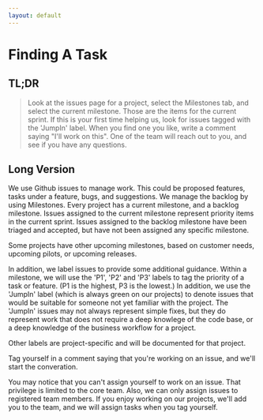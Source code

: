 ```yaml
---
layout: default
---
```


# Finding A Task

## TL;DR

> Look at the issues page for a project, select the Milestones tab, and select the current milestone. Those are the items for the current sprint. If this is your first time helping us, look for issues tagged with the 'JumpIn' label. When you find one you like, write a comment saying "I'll work on this". One of the team will reach out to you, and see if you have any questions.

## Long Version

We use Github issues to manage work. This could be proposed features, tasks under a feature, bugs, and suggestions. We manage the backlog by using Milestones. Every project has a current milestone, and a backlog milestone. Issues assigned to the current milestone represent priority items in the current sprint. Issues assigned to the backlog milestone have been triaged and accepted, but have not been assigned any specific milestone.

Some projects have other upcoming milestones, based on customer needs, upcoming pilots, or upcoming releases.

In addition, we label issues to provide some additional guidance. Within a milestone, we will use the 'P1', 'P2' and 'P3' labels to tag the priority of a task or feature. (P1 is the highest, P3 is the lowest.) In addition, we use the 'JumpIn' label (which is always green on our projects) to denote issues that would be suitable for someone not yet familiar with the project. The 'JumpIn' issues may not always represent simple fixes, but they do represent work that does not require a deep knowlege of the code base, or a deep knowledge of the business workflow for a project.

Other labels are project-specific and will be documented for that project.

Tag yourself in a comment saying that you're working on an issue, and we'll start the converation. 

You may notice that you can't assign yourself to work on an issue. That privilege is limited to the core team. Also, we can only assign issues to registered team members. If you enjoy working on our projects, we'll add you to the team, and we will assign tasks when you tag yourself.

